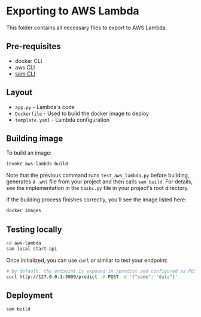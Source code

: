 # Exporting to AWS Lambda

This folder contains all necessary files to export to AWS Lambda.

## Pre-requisites

* docker CLI
* aws CLI
* [sam CLI](https://docs.aws.amazon.com/serverless-application-model/latest/developerguide/serverless-sam-cli-install.html)

## Layout

* `app.py` - Lambda's code
* `Dockerfile` - Used to build the docker image to deploy
* `template.yaml` - Lambda configuration

## Building image

To build an image:

```sh
invoke aws-lambda-build
```

Note that the previous command runs `test_aws_lambda.py` before building,
generates a `.whl` file from your project and then calls `sam build`. For
details, see the implementation in the `tasks.py` file in your project's root
directory.

If the building process finishes correctly, you'll see the image listed here:

```sh
docker images
```

## Testing locally

```sh
cd aws-lambda
sam local start-api
```

Once initialized, you can use `curl` or similar to test your endpoint:

```sh
# by default, the endpoint is exposed in /predict and configured as POST
curl http://127.0.0.1:3000/predict -X POST -d '{"some": "data"}'
```

## Deployment

```sh
sam build
```
